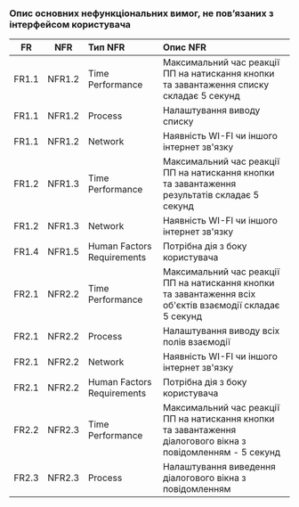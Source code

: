 ### Опис основних нефункціональних вимог, не пов’язаних з інтерфейсом користувача
|FR|NFR|Тип NFR|Опис NFR|
|:-----:|:-----:|:-----|:-----|
|FR1.1|NFR1.2|Time Performance|Максимальний час реакції ПП на натискання кнопки та завантаження списку складає 5 секунд|
|FR1.1|NFR1.2|Process|Налаштування виводу списку|
|FR1.1|NFR1.2|Network|Наявність WI-FI чи іншого інтернет зв'язку|
|FR1.2|NFR1.3|Time Performance|Максимальний час реакції ПП на натискання кнопки та завантаження результатів складає 5 секунд|
|FR1.2|NFR1.3|Network|Наявність WI-FI чи іншого інтернет зв'язку|
|FR1.4|NFR1.5|Human Factors Requirements|Потрібна дія з боку користувача|
|FR2.1|NFR2.2|Time Performance|Максимальний час реакції ПП на натискання кнопки та завантаження всіх об'єктів взаємодії складає 5 секунд|
|FR2.1|NFR2.2|Process|Налаштування виводу всіх полів взаємодії|
|FR2.1|NFR2.2|Network|Наявність WI-FI чи іншого інтернет зв'язку|
|FR2.1|NFR2.2|Human Factors Requirements|Потрібна дія з боку користувача|
|FR2.2|NFR2.3|Time Performance|Максимальний час реакції ПП на натискання кнопки та завантаження діалогового вікна з  повідомленням - 5 секунд|
|FR2.3|NFR2.3|Process|Налаштування виведення діалогового вікна з повідомленням|
